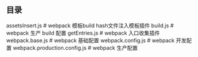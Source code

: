 ## 目录

assetsInsert.js 					# webpack 模板build hash文件注入模板插件
    build.js 						# webpack 生产 build 配置
    getEntries.js 					# webpack 入口收集插件
    webpack.base.js   			 	# webpack 基础配置
    webpack.config.js    			# webpack 开发配置
    webpack.production.config.js 	# webpack 生产配置